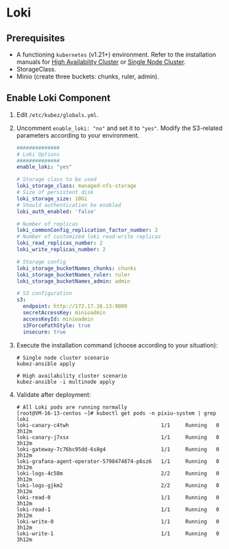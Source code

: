 # Loki

## Prerequisites

- A functioning `kubernetes` (v1.21+) environment. Refer to the installation manuals for [High Availability Cluster](https://github.com/gopixiu-io/kubez-ansible/blob/master/docs/install/multinode.md) or [Single Node Cluster](https://github.com/gopixiu-io/kubez-ansible/blob/master/docs/install/all-in-one.md).
- StorageClass.
- Minio (create three buckets: chunks, ruler, admin).

## Enable Loki Component

1. Edit `/etc/kubez/globals.yml`.

2. Uncomment `enable_loki: "no"` and set it to `"yes"`. Modify the S3-related parameters according to your environment.

   ```yaml
   ##############
   # Loki Options
   ##############
   enable_loki: "yes"

   # Storage class to be used
   loki_storage_class: managed-nfs-storage
   # Size of persistent disk
   loki_storage_size: 10Gi
   # Should authentication be enabled
   loki_auth_enabled: 'false'

   # Number of replicas
   loki_commonConfig_replication_factor_number: 2
   # Number of customized loki read-write replicas
   loki_read_replicas_number: 2
   loki_write_replicas_number: 2

   # Storage config
   loki_storage_bucketNames_chunks: chunks
   loki_storage_bucketNames_ruler: ruler
   loki_storage_bucketNames_admin: admin

   # S3 configuration
   s3:
     endpoint: http://172.17.16.13:9000
     secretAccessKey: minioadmin
     accessKeyId: minioadmin
     s3ForcePathStyle: true
     insecure: true
   ```

3. Execute the installation command (choose according to your situation):

   ```shell
   # Single node cluster scenario
   kubez-ansible apply

   # High availability cluster scenario
   kubez-ansible -i multinode apply
   ```

4. Validate after deployment:

   ```shell
   # All Loki pods are running normally
   [root@VM-16-13-centos ~]# kubectl get pods -n pixiu-system | grep loki
   loki-canary-c4twh                              1/1     Running   0          3h12m
   loki-canary-j7xsx                              1/1     Running   0          3h12m
   loki-gateway-7c76bc95dd-6s8g4                  1/1     Running   0          3h12m
   loki-grafana-agent-operator-5798474874-p6sz6   1/1     Running   0          3h12m
   loki-logs-4c58m                                2/2     Running   0          3h12m
   loki-logs-gjkm2                                2/2     Running   0          3h12m
   loki-read-0                                    1/1     Running   0          3h12m
   loki-read-1                                    1/1     Running   0          3h12m
   loki-write-0                                   1/1     Running   0          3h12m
   loki-write-1                                   1/1     Running   0          3h12m
   ```
